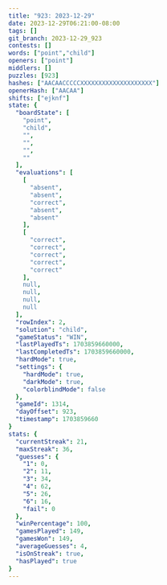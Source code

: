 ```yaml
---
title: "923: 2023-12-29"
date: 2023-12-29T06:21:00-08:00
tags: []
git_branch: 2023-12-29_923
contests: []
words: ["point","child"]
openers: ["point"]
middlers: []
puzzles: [923]
hashes: ["AACAACCCCCXXXXXXXXXXXXXXXXXXXX"]
openerHash: ["AACAA"]
shifts: ["ejknf"]
state: {
  "boardState": [
    "point",
    "child",
    "",
    "",
    "",
    ""
  ],
  "evaluations": [
    [
      "absent",
      "absent",
      "correct",
      "absent",
      "absent"
    ],
    [
      "correct",
      "correct",
      "correct",
      "correct",
      "correct"
    ],
    null,
    null,
    null,
    null
  ],
  "rowIndex": 2,
  "solution": "child",
  "gameStatus": "WIN",
  "lastPlayedTs": 1703859660000,
  "lastCompletedTs": 1703859660000,
  "hardMode": true,
  "settings": {
    "hardMode": true,
    "darkMode": true,
    "colorblindMode": false
  },
  "gameId": 1314,
  "dayOffset": 923,
  "timestamp": 1703859660
}
stats: {
  "currentStreak": 21,
  "maxStreak": 36,
  "guesses": {
    "1": 0,
    "2": 11,
    "3": 34,
    "4": 62,
    "5": 26,
    "6": 16,
    "fail": 0
  },
  "winPercentage": 100,
  "gamesPlayed": 149,
  "gamesWon": 149,
  "averageGuesses": 4,
  "isOnStreak": true,
  "hasPlayed": true
}
---
```

<!-- more -->
